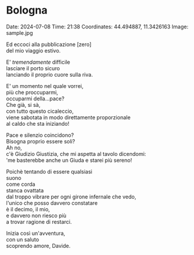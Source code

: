 # Bologna  
Date: 2024-07-08
Time: 21:38
Coordinates: 44.494887, 11.3426163
Image: sample.jpg

Ed eccoci alla pubblicazione [zero]  
del mio viaggio estivo. 

E' *tremendamente* difficile  
lasciare il porto sicuro  
lanciando il proprio cuore sulla riva.  

E' un momento nel quale vorrei,  
più che proccuparmi,  
occuparmi della...pace?  
Che già, si sà,  
con tutto questo cicaleccio,  
viene sabotata 
in modo direttamente proporzionale  
al caldo che sta iniziando!  

Pace e silenzio coincidono?  
Bisogna proprio essere soli?    
Ah no,    
c'è Giudizio Giustizia,
che mi aspetta al tavolo dicendomi:  
'me basterebbe anche un Giuda e starei più sereno!

Poichè tentando di essere qualsiasi  
suono   
come corda  
stanca 
ovattata  
dal troppo vibrare
per ogni girone infernale che vedo,  
l'unico che posso davvero constatare  
è il decimo, il mio,  
e davvero non riesco più  
a trovar ragione di restarci.    

Inizia così un'avventura,  
con un saluto  
scoprendo amore, Davide.
